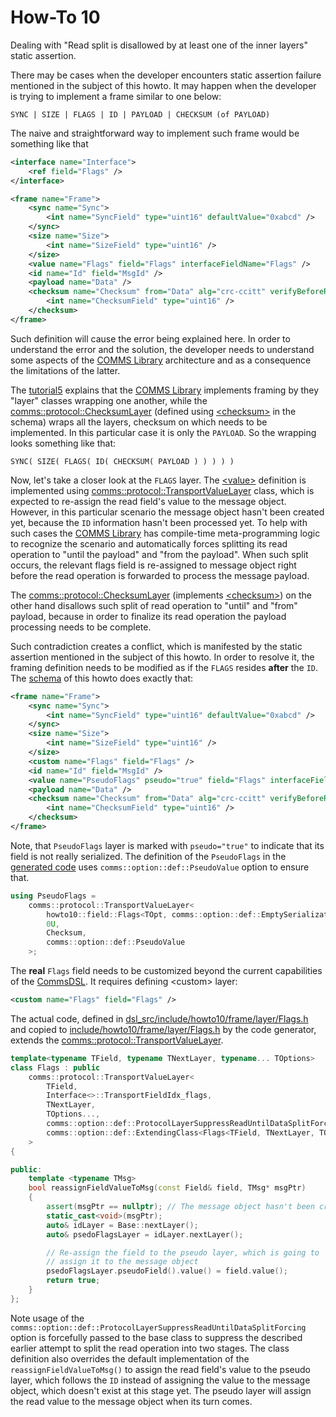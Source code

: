 # How-To 10
Dealing with "Read split is disallowed by at least one of the inner layers" static assertion.

There may be cases when the developer encounters static assertion failure mentioned in the subject
of this howto. It may happen when the developer is trying to implement a frame similar to one
below:
```
SYNC | SIZE | FLAGS | ID | PAYLOAD | CHECKSUM (of PAYLOAD)
```

The naive and straightforward way to implement such frame would be something like that
```xml
<interface name="Interface">
    <ref field="Flags" />
</interface>

<frame name="Frame">
    <sync name="Sync">
        <int name="SyncField" type="uint16" defaultValue="0xabcd" />
    </sync>
    <size name="Size">
        <int name="SizeField" type="uint16" />
    </size>
    <value name="Flags" field="Flags" interfaceFieldName="Flags" />
    <id name="Id" field="MsgId" />
    <payload name="Data" />
    <checksum name="Checksum" from="Data" alg="crc-ccitt" verifyBeforeRead="true">
        <int name="ChecksumField" type="uint16" />
    </checksum>
</frame>
```
Such definition will cause the error being explained here. In order to understand the error and the solution,
the developer needs to understand some aspects of the 
[COMMS Library](https://github.com/commschamp/comms) architecture and as a 
consequence the limitations of the latter.

The [tutorial5](../../tutorials/tutorial5) explains that the 
[COMMS Library](https://github.com/commschamp/comms) implements framing
by they "layer" classes wrapping one another, while the 
[comms::protocol::ChecksumLayer](https://commschamp.github.io/comms_doc/classcomms_1_1protocol_1_1ChecksumLayer.html)
(defined using [&lt;checksum&gt;](https://commschamp.github.io/commsdsl_spec/#frames-checksum) in the schema)
wraps all the layers, checksum on which needs to be implemented. In this particular case it is only the
`PAYLOAD`. So the wrapping looks something like that:
```
SYNC( SIZE( FLAGS( ID( CHECKSUM( PAYLOAD ) ) ) ) )
```
Now, let's take a closer look at the `FLAGS` layer. The [&lt;value&gt;](https://commschamp.github.io/commsdsl_spec/#frames-value)
definition is implemented using 
[comms::protocol::TransportValueLayer](https://commschamp.github.io/comms_doc/classcomms_1_1protocol_1_1TransportValueLayer.html)
class, which is expected to re-assign the read field's value to the message object. However, in this particular scenario
the message object hasn't been created yet, because the `ID` information hasn't been processed yet. To help with 
such cases the [COMMS Library](https://github.com/commschamp/comms) has compile-time
meta-programming logic to recognize the scenario and automatically forces splitting its read operation to "until the payload" and 
"from the payload". When such split occurs, the relevant flags field is re-assigned to message object right before the read 
operation is forwarded to process the message payload.

The [comms::protocol::ChecksumLayer](https://commschamp.github.io/comms_doc/classcomms_1_1protocol_1_1ChecksumLayer.html)
(implements [&lt;checksum&gt;](https://commschamp.github.io/commsdsl_spec/#frames-checksum)) on the other hand
disallows such split of read operation to "until" and "from" payload, because in order to finalize its read operation the
payload processing needs to be complete.

Such contradiction creates a conflict, which is manifested by the static assertion mentioned in the subject of this howto. In
order to resolve it, the framing definition needs to be modified as if the `FLAGS` resides **after** the `ID`. The 
[schema](dsl/schema.xml) of this howto does exactly that:
```xml
<frame name="Frame">
    <sync name="Sync">
        <int name="SyncField" type="uint16" defaultValue="0xabcd" />
    </sync>
    <size name="Size">
        <int name="SizeField" type="uint16" />
    </size>
    <custom name="Flags" field="Flags" />
    <id name="Id" field="MsgId" />
    <value name="PseudoFlags" pseudo="true" field="Flags" interfaceFieldName="Flags" />
    <payload name="Data" />
    <checksum name="Checksum" from="Data" alg="crc-ccitt" verifyBeforeRead="true">
        <int name="ChecksumField" type="uint16" />
    </checksum>
</frame>
```
Note, that `PseudoFlags` layer is marked with `pseudo="true"` to indicate that its field is not really
serialized. The definition of the `PseudoFlags` in the 
[generated code](include/howto10/frame/Frame.h) uses `comms::option::def::PseudoValue` option to ensure that.
```cpp
using PseudoFlags =
    comms::protocol::TransportValueLayer<
        howto10::field::Flags<TOpt, comms::option::def::EmptySerialization>,
        0U,
        Checksum,
        comms::option::def::PseudoValue
    >;
```
The **real** `Flags` field needs to be customized beyond the current capabilities of the 
[CommsDSL](https://github.com/commschamp/CommsDSL-Specification). It requires defining &lt;custom&gt; layer:
```xml
<custom name="Flags" field="Flags" />
```
The actual code, defined in [dsl_src/include/howto10/frame/layer/Flags.h](dsl_src/include/howto10/frame/layer/Flags.h) and
copied to [include/howto10/frame/layer/Flags.h](include/howto10/frame/layer/Flags.h) by the code generator, extends the
[comms::protocol::TransportValueLayer](https://commschamp.github.io/comms_doc/classcomms_1_1protocol_1_1TransportValueLayer.html).
```cpp
template<typename TField, typename TNextLayer, typename... TOptions>
class Flags : public
    comms::protocol::TransportValueLayer<
        TField,
        Interface<>::TransportFieldIdx_flags,
        TNextLayer,
        TOptions...,
        comms::option::def::ProtocolLayerSuppressReadUntilDataSplitForcing,
        comms::option::def::ExtendingClass<Flags<TField, TNextLayer, TOptions...> >
    >
{

public:
    template <typename TMsg>
    bool reassignFieldValueToMsg(const Field& field, TMsg* msgPtr)
    {
        assert(msgPtr == nullptr); // The message object hasn't been created yet
        static_cast<void>(msgPtr);
        auto& idLayer = Base::nextLayer();
        auto& psedoFlagsLayer = idLayer.nextLayer();

        // Re-assign the field to the pseudo layer, which is going to 
        // assign it to the message object
        psedoFlagsLayer.pseudoField().value() = field.value();
        return true;
    }
};
```
Note usage of the `comms::option::def::ProtocolLayerSuppressReadUntilDataSplitForcing` option is forcefully passed to the 
base class to suppress the described earlier attempt to split the read operation into two stages. The class definition also overrides
the default implementation of the `reassignFieldValueToMsg()` to assign the read field's value to the pseudo layer, 
which follows the `ID` instead of assigning the value to the message object, which doesn't exist at this stage yet. 
The pseudo layer will assign the read value to the message object when its turn comes.

